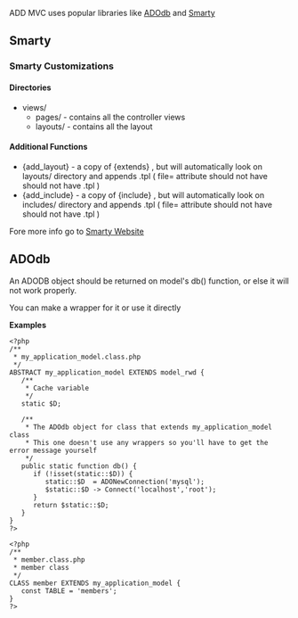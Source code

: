 ADD MVC uses popular libraries like [ADOdb](http://adodb.sourceforge.net/) and [Smarty](http://www.smarty.net/)


## Smarty ##
### Smarty Customizations ###
#### Directories ####
  * views/
    * pages/ - contains all the controller views
    * layouts/ - contains all the layout
#### Additional Functions ####
  * {add\_layout} - a copy of {extends} , but will automatically look on layouts/ directory and appends .tpl ( file= attribute should not have should not have .tpl )
  * {add\_include} - a copy of {include} , but will automatically look on includes/ directory and appends .tpl ( file= attribute should not have should not have .tpl )

Fore more info go to [Smarty Website](http://smarty.net/)

## ADOdb ##
An ADODB object should be returned on model's db() function, or else it will not work properly.

You can make a wrapper for it or use it directly

**Examples**

```
<?php
/**
 * my_application_model.class.php
 */
ABSTRACT my_application_model EXTENDS model_rwd {
   /**
    * Cache variable
    */
   static $D;

   /**
    * The ADOdb object for class that extends my_application_model class
    * This one doesn't use any wrappers so you'll have to get the error message yourself
    */
   public static function db() {
      if (!isset(static::$D)) {
         static::$D  = ADONewConnection('mysql');
         $static::$D -> Connect('localhost','root');
      }
      return $static::$D;
   }
}
?>

<?php
/**
 * member.class.php
 * member class
 */
CLASS member EXTENDS my_application_model {
   const TABLE = 'members';
}
?>


```